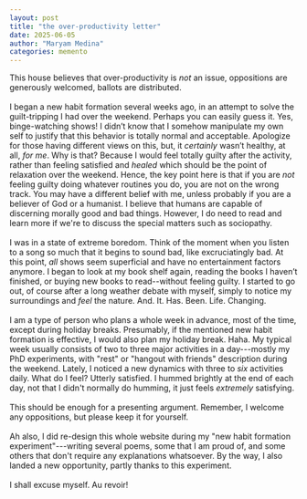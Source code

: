 ```yaml
---
layout: post
title: "the over-productivity letter"
date: 2025-06-05
author: "Maryam Medina"
categories: memento
---
```


This house believes that over-productivity is *not* an issue, oppositions are generously welcomed, ballots are distributed.
<br>
<br>
I began a new habit formation several weeks ago, in an attempt to solve the guilt-tripping I had over the weekend. Perhaps you can easily guess it. Yes, binge-watching shows! I didn’t know that I somehow manipulate my own self to justify that this behavior is totally normal and acceptable. Apologize for those having different views on this, but, it *certainly* wasn’t healthy, at all, *for me*. Why is that? Because I would feel totally guilty after the activity, rather than feeling satisfied and *healed* which should be the point of relaxation over the weekend. Hence, the key point here is that if you are *not* feeling guilty doing whatever routines you do, you are not on the wrong track. You may have a different belief with me, unless probably if you are a believer of God or a humanist. I believe that humans are capable of discerning morally good and bad things. However, I do need to read and learn more if we're to discuss the special matters such as sociopathy.
<br>
<br>
I was in a state of extreme boredom. Think of the moment when you listen to a song so much that it begins to sound bad, like excruciatingly bad. At this point, *all* shows seem superficial and have no entertainment factors anymore. I began to look at my book shelf again, reading the books I haven’t finished, or buying new books to read--without feeling guilty. I started to go out, of course after a long weather debate with myself, simply to notice my surroundings and *feel* the nature. And. It. Has. Been. Life. Changing.
<br>
<br>
I am a type of person who plans a whole week in advance, most of the time, except during holiday breaks. Presumably, if the mentioned new habit formation is effective, I would also plan my holiday break. Haha. My typical week usually consists of two to three major activities in a day---mostly my PhD experiments, with "rest" or "hangout with friends" description during the weekend. Lately, I noticed a new dynamics with three to *six* activities daily. What do I feel? Utterly satisfied. I hummed brightly at the end of each day, not that I didn't normally do humming, it just feels *extremely* satisfying.
<br>
<br>
This should be enough for a presenting argument. Remember, I welcome any oppositions, but please keep it for yourself. 
<br>
<br>
Ah also, I did re-design this whole website during my "new habit formation experiment"---writing several poems, some that I am proud of, and some others that don't require any explanations whatsoever. By the way, I also landed a new opportunity, partly thanks to this experiment.
<br>
<br>
I shall excuse myself. Au revoir!